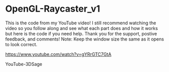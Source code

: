 # OpenGL-Raycaster_v1

This is the code from my YouTube video! 
I still recommend watching the video so you follow along and see what each part does and how it works but here is the code if you need help. Thank you for the support, postive feedback, and comments! 
Note: Keep the window size the same as it opens to look correct.

https://www.youtube.com/watch?v=gYRrGTC7GtA

YouTube-3DSage

